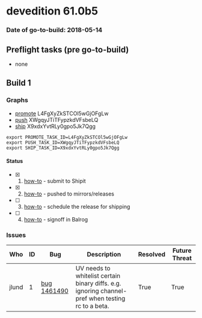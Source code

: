 # devedition 61.0b5

### Date of go-to-build: 2018-05-14

## Preflight tasks (pre go-to-build)
- none

## Build 1  

### Graphs
* [promote](https://tools.taskcluster.net/push-inspector/#/L4FgXyZkSTCOl5wGjOFgLw) L4FgXyZkSTCOl5wGjOFgLw
* [push](https://tools.taskcluster.net/push-inspector/#/XWgqyJTiTFypzkdVFsbeLQ) XWgqyJTiTFypzkdVFsbeLQ
* [ship](https://tools.taskcluster.net/push-inspector/#/X9xdxYvtRLy0gpo5Jk7Qgg) X9xdxYvtRLy0gpo5Jk7Qgg
```
export PROMOTE_TASK_ID=L4FgXyZkSTCOl5wGjOFgLw
export PUSH_TASK_ID=XWgqyJTiTFypzkdVFsbeLQ
export SHIP_TASK_ID=X9xdxYvtRLy0gpo5Jk7Qgg
```


#### Status
- [x] 1.  [how-to](https://wiki.mozilla.org/Release:Release_Automation_on_Mercurial:Starting_a_Release#Submit_to_Ship_It)  - submit to Shipit
- [x] 2.  [how-to](https://github.com/mozilla-releng/releasewarrior-2.0/blob/master/docs/release-promotion/desktop/howto.md#push-artifacts-to-releases-directory)  - pushed to mirrors/releases
- [ ] 3.  [how-to](https://github.com/mozilla-releng/releasewarrior-2.0/blob/master/docs/release-promotion/desktop/howto.md#ship-the-release)  - schedule the release for shipping
- [ ] 4.  [how-to](https://github.com/mozilla-releng/releasewarrior-2.0/blob/master/docs/release-promotion/desktop/howto.md#obtain-sign-offs-for-changes)  - signoff in Balrog

### Issues
| Who                 | ID               | Bug                                                                 | Description                | Resolved                | Future Threat                |
| ------------------- | ---------------- | ------------------------------------------------------------------- | -------------------------- | ----------------------- | ---------------------------- |
| jlund  | 1 | [bug 1461490](https://bugzil.la/1461490)        | UV needs to whitelist certain binary diffs. e.g. ignoring channel-pref when testing rc to a beta. | True | True |

